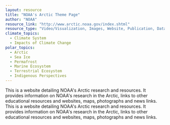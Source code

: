 ```yaml
---
layout: resource
title: "NOAA's Arctic Theme Page"
author: "NOAA"
resource_link: "http://www.arctic.noaa.gov/index.shtml"
resource_type: "Video/Visualization, Images, Website, Publication, Data"
climate_topics:
  - Climate System
  - Impacts of Climate Change
polar_topics:
  - Arctic
  - Sea Ice
  - Permafrost
  - Marine Ecosystem
  - Terrestrial Ecosystem
  - Indigenous Perspectives
---
```


This is a website detailing NOAA's Arctic research and resources. It provides information on NOAA's research in the Arctic, links to other educational resources and websites, maps, photographs and news links.   This is a website detailing NOAA's Arctic research and resources. It provides information on NOAA's research in the Arctic, links to other educational resources and websites, maps, photographs and news links.
